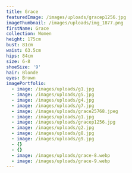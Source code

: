 ```yaml
---
title: Grace
featuredImage: /images/uploads/gracep1256.jpg
imageThumbnail: /images/uploads/img_1877.png
firstName: Grace
collection: Women
height: 175cm
bust: 81cm
waist: 63.5cm
hips: 84cm
size: 6-8
shoeSize: '9'
hair: Blonde
eyes: Brown
imagePortfolio:
  - image: /images/uploads/g1.jpg
  - image: /images/uploads/g5.jpg
  - image: /images/uploads/g4.jpg
  - image: /images/uploads/g7.jpg
  - image: /images/uploads/grace25768.jpeg
  - image: /images/uploads/g1.jpg
  - image: /images/uploads/gracep1256.jpg
  - image: /images/uploads/g2.jpg
  - image: /images/uploads/g8.jpg
  - image: /images/uploads/g9.jpg
  - {}
  - {}
  - image: /images/uploads/grace-8.webp
  - image: /images/uploads/grace-9.webp
---
```


